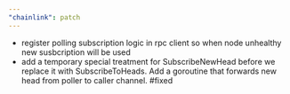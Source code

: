 ```yaml
---
"chainlink": patch
---
```


- register polling subscription logic in rpc client so when node unhealthy new susbcription will be used
- add a temporary special treatment for SubscribeNewHead before we replace it with SubscribeToHeads. Add a goroutine that forwards new head from poller to caller channel.
#fixed
